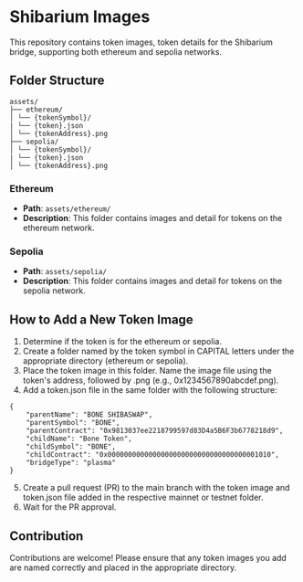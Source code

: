 # Shibarium Images

This repository contains token images, token details for the Shibarium bridge, supporting both ethereum and sepolia networks.

## Folder Structure

```
assets/
├── ethereum/
│ └── {tokenSymbol}/
| └── {token}.json
│ └── {tokenAddress}.png
├── sepolia/
│ └── {tokenSymbol}/
| └── {token}.json
│ └── {tokenAddress}.png
```


### Ethereum

- **Path**: `assets/ethereum/`
- **Description**: This folder contains images and detail for tokens on the ethereum network.

### Sepolia

- **Path**: `assets/sepolia/`
- **Description**: This folder contains images and detail for tokens on the sepolia network.

## How to Add a New Token Image

1. Determine if the token is for the ethereum or sepolia.
2. Create a folder named by the token symbol in CAPITAL letters under the appropriate directory (ethereum or sepolia).
3. Place the token image in this folder. Name the image file using the token's address, followed by .png (e.g., 0x1234567890abcdef.png).
4. Add a token.json file in the same folder with the following structure:
```
{
    "parentName": "BONE SHIBASWAP",
    "parentSymbol": "BONE",
    "parentContract": "0x9813037ee2218799597d83D4a5B6F3b6778218d9",
    "childName": "Bone Token",
    "childSymbol": "BONE",
    "childContract": "0x0000000000000000000000000000000000001010",
    "bridgeType": "plasma"
}
```
5. Create a pull request (PR) to the main branch with the token image and token.json file added in the respective mainnet or testnet folder.
6. Wait for the PR approval.

## Contribution

Contributions are welcome! Please ensure that any token images you add are named correctly and placed in the appropriate directory.

